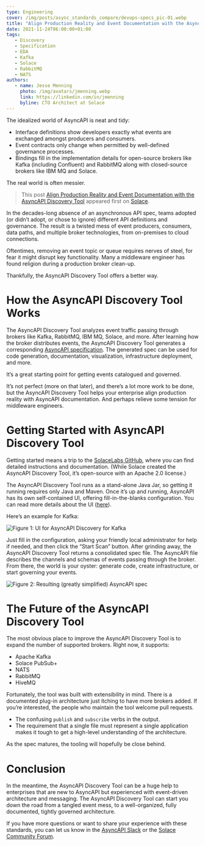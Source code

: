 ```yaml
---
type: Engineering
cover: /img/posts/async_standards_compare/devops-specs_pic-01.webp
title: "Align Production Reality and Event Documentation with the AsyncAPI Discovery Tool"
date: 2021-11-24T06:00:00+01:00
tags:
   - Discovery
   - Specification
   - EDA
   - Kafka
   - Solace
   - RabbitMQ
   - NATS
authors:
   - name: Jesse Menning
     photo: /img/avatars/jmenning.webp
     link: https://linkedin.com/in/jmenning
     byline: CTO Architect at Solace
---
```


The idealized world of AsyncAPI is neat and tidy:

- Interface definitions show developers exactly what events are exchanged amongst producers and consumers.
- Event contracts only change when permitted by well-defined governance processes.
- Bindings fill in the implementation details for open-source brokers like Kafka (including Confluent) and RabbitMQ along with closed-source brokers like IBM MQ and Solace.

The real world is often messier. 

> This post [Align Production Reality and Event Documentation with the AsyncAPI Discovery Tool](https://solace.com/blog/asyncapi-discovery-tool/) appeared first on [Solace](https://solace.com).

In the decades-long absence of an asynchronous API spec, teams adopted (or didn’t adopt, or chose to ignore) different API definitions and governance. The result is a twisted mess of event producers, consumers, data paths, and multiple broker technologies, from on-premises to cloud connections.

Oftentimes, removing an event topic or queue requires nerves of steel, for fear it might disrupt key functionality. Many a middleware engineer has found religion during a production broker clean-up.

Thankfully, the AsyncAPI Discovery Tool offers a better way.
# How the AsyncAPI Discovery Tool Works
The AsyncAPI Discovery Tool analyzes event traffic passing through brokers like Kafka, RabbitMQ, IBM MQ, Solace, and more. After learning how the broker distributes events, the AsyncAPI Discovery Tool generates a corresponding [AsyncAPI specification](https://www.asyncapi.com/docs/specifications/latest). The generated spec can be used for code generation, documentation, visualization, infrastructure deployment, and more.

It’s a great starting point for getting events catalogued and governed.

It’s not perfect (more on that later), and there’s a lot more work to be done, but the AsyncAPI Discovery Tool helps your enterprise align production reality with AsyncAPI documentation. And perhaps relieve some tension for middleware engineers.

# Getting Started with AsyncAPI Discovery Tool
Getting started means a trip to the [SolaceLabs GitHub](https://github.com/SolaceLabs/event-discovery-agent), where you can find detailed instructions and documentation. (While Solace created the AsyncAPI Discovery Tool, it’s open-source with an Apache 2.0 license.)

The AsyncAPI Discovery Tool runs as a stand-alone Java Jar, so getting it running requires only Java and Maven. Once it’s up and running, AsyncAPI has its own self-contained UI, offering fill-in-the-blanks configuration. You can read more details about the UI ([here](https://github.com/SolaceLabs/event-discovery-agent/blob/main/docs/ui.md)). 

Here’s an example for Kafka:

![Figure 1: UI for AsyncAPI Discovery for Kafka](/img/posts/asyncapi-discovery-tool/asyncapi-discovery-tool-1.webp)

Just fill in the configuration, asking your friendly local administrator for help if needed, and then click the “Start Scan” button. After grinding away, the AsyncAPI Discovery Tool returns a consolidated spec file. The AsyncAPI file describes the channels and schemas of events passing through the broker. From there, the world is your oyster: generate code, create infrastructure, or start governing your events.

![Figure 2: Resulting (greatly simplified) AsyncAPI spec](/img/posts/asyncapi-discovery-tool/asyncapi-discovery-tool-2.webp)


# The Future of the AsyncAPI Discovery Tool

The most obvious place to improve the AsyncAPI Discovery Tool is to expand the number of supported brokers. Right now, it supports:

- Apache Kafka
- Solace PubSub+
- NATS
- RabbitMQ
- HiveMQ

Fortunately, the tool was built with extensibility in mind. There is a documented plug-in architecture just itching to have more brokers added. If you’re interested, the people who maintain the tool welcome pull requests.

- The confusing `publish` and `subscribe` verbs in the output.
- The requirement that a single file must represent a single application makes it tough to get a high-level understanding of the architecture.

As the spec matures, the tooling will hopefully be close behind.

# Conclusion
In the meantime, the AsyncAPI Discovery Tool can be a huge help to enterprises that are new to AsyncAPI but experienced with event-driven architecture and messaging. The AsyncAPI Discovery Tool can start you down the road from a tangled event mess, to a well-organized, fully documented, tightly governed architecture.

If you have more questions or want to share your experience with these standards, you can let us know in the [AsyncAPI Slack](https://asyncapi.com/slack-inviteyou) or the [Solace Community Forum](http://solace.community/). 
